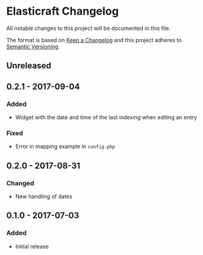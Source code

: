 # Elasticraft Changelog

All notable changes to this project will be documented in this file.

The format is based on [Keep a Changelog](http://keepachangelog.com/) and this project adheres to [Semantic Versioning](http://semver.org/).

## Unreleased

## 0.2.1 - 2017-09-04
### Added
- Widget with the date and time of the last indexing when editing an entry

### Fixed
- Error in mapping example in `config.php`

## 0.2.0 - 2017-08-31
### Changed
- New handling of dates

## 0.1.0 - 2017-07-03
### Added
- Initial release

